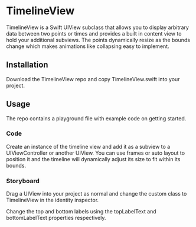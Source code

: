 # TimelineView

TimelineView is a Swift UIView subclass that allows you to display arbitrary data between two points or times and provides a built in content view to hold your additional subviews. The points dynamically resize as the bounds change which makes animations like collapsing easy to implement. 

## Installation
Download the TimelineView repo and copy TimelineView.swift into your project.

## Usage

The repo contains a playground file with example code on getting started.

### Code
Create an instance of the timeline view and add it as a subview to a UIViewController or another UIView. You can use frames or auto layout to position it and the timeline will dynamically adjust its size to fit within its bounds.

### Storyboard
Drag a UIView into your project as normal and change the custom class to TimelineView in the identity inspector.

Change the top and bottom labels using the topLabelText and bottomLabelText properties respectively.
